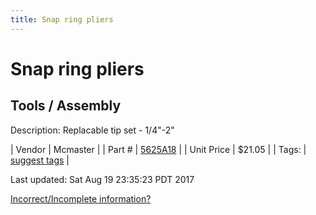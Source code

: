 ```yaml
---
title: Snap ring pliers
---
```


# Snap ring pliers
## Tools / Assembly
Description: 	Replacable tip set - 1/4"-2" 

| Vendor | Mcmaster | 
| Part # | [5625A18](https://www.mcmaster.com/#5625A18) | 
| Unit Price | $21.05 | 
| Tags: | [suggest tags](https://docs.google.com/forms/d/e/1FAIpQLSeWyY8v3RgOty-MyWmh9U0iivNYN_molChYyS-0U-o-kOAv_g/viewform) | 

Last updated: Sat Aug 19 23:35:23 PDT 2017

 [Incorrect/Incomplete information?](https://docs.google.com/forms/d/e/1FAIpQLSeWyY8v3RgOty-MyWmh9U0iivNYN_molChYyS-0U-o-kOAv_g/viewform)